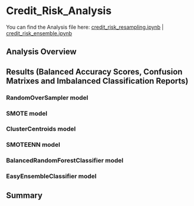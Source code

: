 # Credit_Risk_Analysis
You can find the Analysis file here: [credit_risk_resampling.ipynb](https://github.com/NedaAJ/Credit_Risk_Analysis/blob/main/credit_risk_resampling.ipynb) | [credit_risk_ensemble.ipynb](https://github.com/NedaAJ/Credit_Risk_Analysis/blob/main/credit_risk_ensemble.ipynb)
## Analysis Overview

## Results (Balanced Accuracy Scores, Confusion Matrixes and Imbalanced Classification Reports)

### RandomOverSampler model

### SMOTE model

### ClusterCentroids model

### SMOTEENN model

### BalancedRandomForestClassifier model


### EasyEnsembleClassifier model


## Summary
